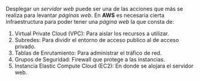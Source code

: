 Desplegar un *servidor web* puede ser una de las acciones que más se realiza para levantar *páginas web*. 
En **AWS** es necesaria cierta infraestructura para poder tener una *página web* la que consta de:
1. Virtual Private Cloud (VPC): Para aislar los recursos a utilizar.
2. Subredes: Para dividir el entorno de acceso publico al de acceso privado.
3. Tablas de Enrutamiento: Para administrar el tráfico de red.
4. Grupos de Seguridad: Firewall que protege a las instancias.
5. Instancia Elastic Compute Cloud (EC2): En donde se alojara el servidor web.